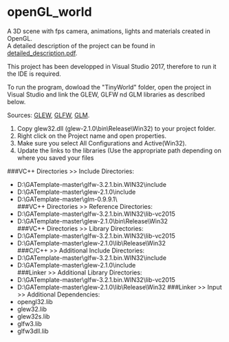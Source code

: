 # openGL_world
A 3D scene with fps camera, animations, lights and materials created in OpenGL.  
A detailed description of the project can be found in [detailed_description.pdf](https://github.com/jack994/openGL_world/blob/master/detailed_description.pdf).  
  
This project has been developped in Visual Studio 2017, therefore to run it the IDE is required.

To run the program, dowload the "TinyWorld" folder, open the project in Visual Studio and link the GLEW, GLFW nd GLM libraries as described below.  
  
Sources: [GLEW](http://glew.sourceforge.net), [GLFW](http://www.glfw.org/download.html), [GLM](https://glm.g-truc.net).  
 
1) Copy glew32.dll (glew-2.1.0\bin\Release\Win32) to your project folder.  
2) Right click on the Project name and open properties.  
3) Make sure you select All Configurations and Active(Win32).  
4) Update the links to the libraries (Use the appropriate path depending on where you saved your files  
  
###VC++ Directories >> Include Directories:  
- D:\GATemplate-master\glfw-3.2.1.bin.WIN32\include  
- D:\GATemplate-master\glew-2.1.0\include  
- D:\GATemplate-master\glm-0.9.9.1\  
###VC++ Directories >> Reference Directories:  
- D:\GATemplate-master\glfw-3.2.1.bin.WIN32\lib-vc2015  
- D:\GATemplate-master\glew-2.1.0\bin\Release\Win32  
###VC++ Directories >> Library Directories:  
- D:\GATemplate-master\glfw-3.2.1.bin.WIN32\lib-vc2015  
- D:\GATemplate-master\glew-2.1.0\lib\Release\Win32  
###C/C++ >> Additional Include Directories:  
- D:\GATemplate-master\glfw-3.2.1.bin.WIN32\include  
- D:\GATemplate-master\glew-2.1.0\include  
###Linker >> Additional Library Directories:
- D:\GATemplate-master\glfw-3.2.1.bin.WIN32\lib-vc2015
- D:\GATemplate-master\glew-2.1.0\lib\Release\Win32
###Linker >> Input >> Additional Dependencies:  
- opengl32.lib  
- glew32.lib  
- glew32s.lib  
- glfw3.lib  
- glfw3dll.lib  
